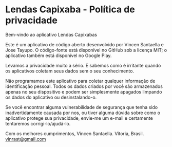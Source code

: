 # Lendas Capixaba - Política de privacidade

Bem-vindo ao aplicativo Lendas Capixabas

Este é um aplicativo de código aberto desenvolvido por Vincen Santaella e Jose Tayupo. O código-fonte está disponível no GitHub sob a licença MIT; o aplicativo também está disponível no Google Play.

Levamos a privacidade muito a sério. E sabemos como é irritante quando os aplicativos coletam seus dados sem o seu conhecimento.

Não programamos este aplicativo para coletar qualquer informação de identificação pessoal. Todos os dados criados por você são armazenados apenas no seu dispositivo e podem ser simplesmente apagados limpando os dados do aplicativo ou desinstalando-o.

Se você encontrar alguma vulnerabilidade de segurança que tenha sido inadvertidamente causada por nos, ou tiver alguma dúvida sobre como o aplicativo protege sua privacidade, envie-me um e-mail e certamente tentaremos corrigi-lo/ajudá-lo.

Com os melhores cumprimentos,
Vincen Santaella.
Vítoria, Brasil.
vinrast@gmail.com
